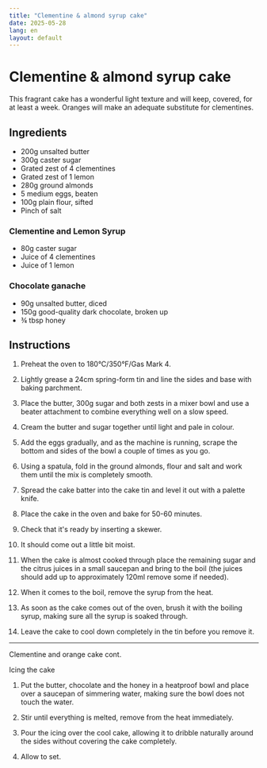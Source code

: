 ```yaml
---
title: "Clementine & almond syrup cake"
date: 2025-05-28
lang: en
layout: default
---
```

# Clementine & almond syrup cake

This fragrant cake has a wonderful light texture and will keep, covered, for at least a week. Oranges will make an adequate substitute for clementines.

## Ingredients
* 200g unsalted butter
* 300g caster sugar
* Grated zest of 4 clementines
* Grated zest of 1 lemon
* 280g ground almonds
* 5 medium eggs, beaten
* 100g plain flour, sifted
* Pinch of salt

### Clementine and Lemon Syrup
* 80g caster sugar
* Juice of 4 clementines
* Juice of 1 lemon

### Chocolate ganache
* 90g unsalted butter, diced
* 150g good-quality dark chocolate, broken up
* ¾ tbsp honey

## Instructions

1. Preheat the oven to 180°C/350°F/Gas Mark 4.
2. Lightly grease a 24cm spring-form tin and line the sides and base with baking parchment.
3. Place the butter, 300g sugar and both zests in a mixer bowl and use a beater attachment to combine everything well on a slow speed.
4. Cream the butter and sugar together until light and pale in colour.
5. Add the eggs gradually, and as the machine is running, scrape the bottom and sides of the bowl a couple of times as you go.
6. Using a spatula, fold in the ground almonds, flour and salt and work them until the mix is completely smooth.
7. Spread the cake batter into the cake tin and level it out with a palette knife.
8. Place the cake in the oven and bake for 50-60 minutes.
9. Check that it's ready by inserting a skewer.
10. It should come out a little bit moist.
    
11. When the cake is almost cooked through place the remaining sugar and the citrus juices in a small saucepan and bring to the boil (the juices should add up to approximately 120ml remove some if needed).
    
12. When it comes to the boil, remove the syrup from the heat.
    
13. As soon as the cake comes out of the oven, brush it with the boiling syrup, making sure all the syrup is soaked through.
    
14. Leave the cake to cool down completely in the tin before you remove it.

---

Clementine and orange cake cont.

Icing the cake

1.  Put the butter, chocolate and the honey in a heatproof bowl and place over a saucepan of simmering water, making sure the bowl does not touch the water.
   
2.  Stir until everything is melted, remove from the heat immediately.
   
3.  Pour the icing over the cool cake, allowing it to dribble naturally around the sides without covering the cake completely.
   
4.  Allow to set.

